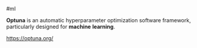 #ml 

**Optuna** is an automatic hyperparameter optimization software framework, particularly designed for **machine** **learning**.

https://optuna.org/

